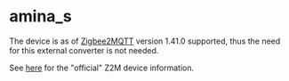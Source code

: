 # amina_s
The device is as of [Zigbee2MQTT](https://github.com/Koenkk/zigbee2mqtt) version 1.41.0 supported, thus the need for this external converter is not needed.

See [here](https://www.zigbee2mqtt.io/devices/amina_S.html) for the "official" Z2M device information.